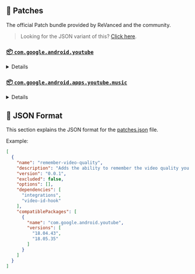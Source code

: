 ## 🧩 Patches

The official Patch bundle provided by ReVanced and the community.

> Looking for the JSON variant of this? [Click here](patches.json).

### [📦 `com.google.android.youtube`](https://play.google.com/store/apps/details?id=com.google.android.youtube)
<details>

| 💊 Patch | 📜 Description | 🏹 Target Version |
|:--------:|:--------------:|:-----------------:|
| `client-spoof` | Spoofs the YouTube client to prevent playback issues. | 18.05.35 |
| `custom-branding-icon-afn-blue` | Changes the YouTube launcher icon (Afn / Blue). | 18.05.35 |
| `custom-branding-icon-afn-red` | Changes the YouTube launcher icon (Afn / Red). | 18.05.35 |
| `custom-branding-icon-revancify` | Changes the YouTube launcher icon (Revancify). | 18.05.35 |
| `custom-branding-name` | Changes the YouTube launcher name to your choice (defaults to ReVanced Extended). | 18.05.35 |
| `custom-seekbar-color` | Change seekbar color in dark mode. | 18.05.35 |
| `custom-video-speed` | Adds more video speed options. | 18.05.35 |
| `default-video-quality` | Adds ability to set default video quality settings. | 18.05.35 |
| `default-video-speed` | Adds ability to set default video speed settings. | 18.05.35 |
| `disable-haptic-feedback` | Disable haptic feedback when swiping. | 18.05.35 |
| `disable-shorts-player-pip` | Disable PiP mode in YouTube Shorts player. | 18.05.35 |
| `enable-external-browser` | Use an external browser to open the url. | 18.05.35 |
| `enable-minimized-playback` | Enables minimized and background playback. | 18.05.35 |
| `enable-old-layout` | Spoof the YouTube client version to use the old layout. | 18.05.35 |
| `enable-old-quality-layout` | Enables the original quality flyout menu. | 18.05.35 |
| `enable-open-links-directly` | Bypass URL redirects (youtube.com/redirect) when opening links in video descriptions. | 18.05.35 |
| `enable-seekbar-tapping` | Enables tap-to-seek on the seekbar of the video player. | 18.05.35 |
| `enable-tablet-miniplayer` | Enables the tablet mini player layout. | 18.05.35 |
| `enable-wide-searchbar` | Replaces the search icon with a wide search bar. This will hide the YouTube logo when active. | 18.05.35 |
| `force-premium-heading` | Forces premium heading on the home screen. | 18.05.35 |
| `force-vp9-codec` | Forces the VP9 codec for videos. | 18.05.35 |
| `header-switch` | Add switch to change header. | 18.05.35 |
| `hide-auto-captions` | Hide captions from being automatically enabled. | 18.05.35 |
| `hide-auto-player-popup-panels` | Hide automatic popup panels (playlist or live chat) on video player. | 18.05.35 |
| `hide-autoplay-button` | Hides the autoplay button in the video player. | 18.05.35 |
| `hide-button-container` | Adds the options to hide action buttons under a video. | 18.05.35 |
| `hide-cast-button` | Hides the cast button in the video player. | 18.05.35 |
| `hide-channel-watermark` | Hides creator's watermarks on videos. | 18.05.35 |
| `hide-comment-component` | Adds options to hide comment component under a video. | 18.05.35 |
| `hide-create-button` | Hides the create button in the navigation bar. | 18.05.35 |
| `hide-crowdfunding-box` | Hides the crowdfunding box between the player and video description. | 18.05.35 |
| `hide-email-address` | Hides the email address in the account switcher. | 18.05.35 |
| `hide-endscreen-cards` | Hides the suggested video cards at the end of a video in fullscreen. | 18.05.35 |
| `hide-endscreen-overlay` | Hide endscreen overlay on swipe controls. | 18.05.35 |
| `hide-filmstrip-overlay` | Hide flimstrip overlay on swipe controls. | 18.05.35 |
| `hide-flyout-panel` | Adds options to hide player settings flyout panel. | 18.05.35 |
| `hide-fullscreen-panels` | Hides video description and comments panel in fullscreen view. | 18.05.35 |
| `hide-general-ads` | Hooks the method which parses the bytes into a ComponentContext to filter components. | 18.05.35 |
| `hide-info-cards` | Hides info-cards in videos. | 18.05.35 |
| `hide-live-chat-button` | Hides the live chat button in the video player. | 18.05.35 |
| `hide-mix-playlists` | Removes mix playlists from home feed and video player. | 18.05.35 |
| `hide-next-prev-button` | Hides the next prev button in the player controller. | 18.05.35 |
| `hide-pip-notification` | Disable pip notification when you first launch pip mode. | 18.05.35 |
| `hide-player-captions-button` | Hides the captions button in the video player. | 18.05.35 |
| `hide-player-overlay-filter` | Remove the dark filter layer from the player's background. | 18.05.35 |
| `hide-shorts-button` | Hides the shorts button in the navigation bar. | 18.05.35 |
| `hide-shorts-component` | Hides other Shorts components. | 18.05.35 |
| `hide-snackbar` | Hides the snackbar action popup. | 18.05.35 |
| `hide-startup-shorts-player` | Disables playing YouTube Shorts when launching YouTube. | 18.05.35 |
| `hide-stories` | Hides YouTube Stories shelf on the feed. | 18.05.35 |
| `hide-suggested-actions` | Hide the suggested actions bar inside the player. | 18.05.35 |
| `hide-time-and-seekbar` | Hides progress bar and time counter on videos. | 18.05.35 |
| `hide-tooltip-content` | Hides the tooltip box that appears on first install. | 18.05.35 |
| `hide-video-ads` | Removes ads in the video player. | 18.05.35 |
| `layout-switch` | Tricks the dpi to use some tablet/phone layouts. | 18.05.35 |
| `materialyou` | Enables MaterialYou theme for Android 12+ | 18.05.35 |
| `microg-support` | Allows YouTube ReVanced to run without root and under a different package name with Vanced MicroG. | 18.05.35 |
| `optimize-resource` | Removes duplicate resources and adds missing translation files from YouTube. | 18.05.35 |
| `overlay-buttons` | Add overlay buttons for ReVanced Extended. | 18.05.35 |
| `patch-options` | Create an options.toml file. | all |
| `remove-player-button-background` | Removes the background from the video player buttons. | 18.05.35 |
| `return-youtube-dislike` | Shows the dislike count of videos using the Return YouTube Dislike API. | 18.05.35 |
| `settings` | Applies mandatory patches to implement ReVanced settings into the application. | 18.05.35 |
| `sponsorblock` | Integrates SponsorBlock which allows skipping video segments such as sponsored content. | 18.05.35 |
| `swipe-controls` | Adds volume and brightness swipe controls. | 18.05.35 |
| `theme` | Applies a custom theme (default: amoled). | 18.05.35 |
| `translations` | Add Crowdin Translations. | 18.05.35 |
</details>

### [📦 `com.google.android.apps.youtube.music`](https://play.google.com/store/apps/details?id=com.google.android.apps.youtube.music)
<details>

| 💊 Patch | 📜 Description | 🏹 Target Version |
|:--------:|:--------------:|:-----------------:|
| `background-play` | Enables playing music in the background. | all |
| `client-spoof-music` | Spoofs the YouTube Music client. | all |
| `custom-branding-music-afn-blue` | Changes the YouTube Music launcher icon (Afn / Blue). | all |
| `custom-branding-music-afn-red` | Changes the YouTube Music launcher icon (Afn / Red). | all |
| `custom-branding-music-revancify` | Changes the YouTube Music launcher icon to your choice (Revancify). | all |
| `enable-black-navbar` | Sets the navigation bar color to black. | all |
| `enable-color-match-player` | Matches the fullscreen player color with the minimized one. | all |
| `enable-force-minimized-player` | Permanently keep player minimized even if another track is played. | all |
| `enable-force-shuffle` | Enable force shuffle even if another track is played. | all |
| `enable-opus-codec` | Enable opus codec when playing audio. | all |
| `enable-tablet-mode` | Enable landscape mode on phone. | all |
| `enable-zen-mode` | Adds a grey tint to the video player to reduce eye strain. | all |
| `exclusive-audio-playback` | Enables the option to play music without video. | all |
| `hide-compact-header` | Hides the music category bar at the top of the homepage. | all |
| `hide-get-premium` | Removes all "Get Premium" evidences from the avatar menu. | all |
| `hide-music-ads` | Removes ads in the music player. | all |
| `hide-music-cast-button` | Hides the cast button in the video player and header | all |
| `hide-taste-builder` | Removes the "Tell us which artists you like" card from the home screen. | all |
| `hide-upgrade-button` | Removes the upgrade tab from the pivot bar. | all |
| `minimized-playback-music` | Enables minimized playback on Kids music. | all |
| `music-microg-support` | Allows YouTube Music ReVanced to run without root and under a different package name. | all |
| `music-settings` | Adds settings for ReVanced to YouTube Music. | all |
| `optimize-resource-music` | Remove unnecessary resources. | all |
| `patch-options` | Create an options.toml file. | all |
| `translations-music` | Add Crowdin Translations for YouTube Music | all |
</details>



## 📝 JSON Format

This section explains the JSON format for the [patches.json](patches.json) file.

Example:

```json
[
  {
    "name": "remember-video-quality",
    "description": "Adds the ability to remember the video quality you chose in the video quality flyout.",
    "version": "0.0.1",
    "excluded": false,
    "options": [],
    "dependencies": [
      "integrations",
      "video-id-hook"
    ],
    "compatiblePackages": [
      {
        "name": "com.google.android.youtube",
        "versions": [
          "18.04.43",
          "18.05.35"
        ]
      }
    ]
  }
]
```